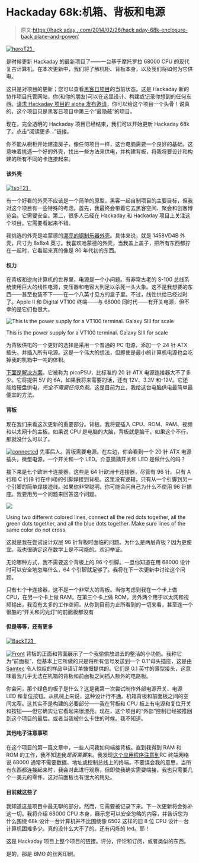 # Hackaday 68k:机箱、背板和电源

> 原文:[https://hack aday . com/2014/02/26/hack aday-68k-enclosure-back plane-and-power/](https://hackaday.com/2014/02/26/hackaday-68k-enclosure-backplane-and-power/)

[![hero](../Images/cff76c3db4c850b65077f1ecea63da60.png)T2】](http://hackaday.com/wp-content/uploads/2014/02/hero.jpg)

是时候更新 Hackaday 的最新项目了——一台基于摩托罗拉 68000 CPU 的现代复古计算机。在本次更新中，我们将了解机柜、背板本身，以及我们将如何为它供电。

这只是对项目的更新；您可以查看[黑客日项目](http://projects.hackaday.com/project/5-MC68000-Backplane-Computer)的当前状态。这是 Hackaday 新的协作项目托管网站，你(和你的朋友)可以在这里设计、构建或记录你想到的任何东西。[请求 Hackaday 项目的 alpha 发布邀请](http://projects.hackaday.com/requestinvite)，你可以给这个项目一个头骨！说真的，这个项目只是黑客日项目中第三个“最隐蔽”的项目。

现在，完全透明的 Hackaday 项目已经结束，我们可以开始更新 Hackaday 68k 了。点击“阅读更多…”链接。

你不能从橱柜开始建造房子，像任何项目一样，这台电脑需要一个良好的基础。这意味着挑选一个好的外壳，找出一些方法来供电，并构建背板，将我将要设计和构建的所有不同的卡连接起来。

#### 该外壳

[![Iso](../Images/6b73a78ab05e47d251827602f4069d3d.png)T2】](http://hackaday.com/wp-content/uploads/2014/02/iso.jpg)

有一个好看的外壳不应该是一个简单的原型，黑客一起自制项目的主要目标，但我对这个项目有一些特殊的考虑。首先，我最终会带着它去黑客空间、聚会和创客博览会。它需要安全。第二，很多人已经在 Hackaday 和 Hackaday 项目上关注这个项目。它需要看起来不错。

我挑选的外壳是哈蒙德的[漂亮的钢制乐器外壳](http://hammondmfg.com/dwg15.htm)。具体来说，就是 1458VD4B 外壳，尺寸为 8x8x4 英寸。我喜欢哈蒙德的外壳，当我盖上盖子，把所有东西都拧在一起时，它看起来真的像是 80 年代初的东西。

#### 权力

在背板和逆向计算机的世界里，电源是一个小问题。有非常古老的 S-100 总线系统使用巨大的线性电源，变压器和电容大到足以杀死一头大象。这不是我想要的东西——甚至也装不下——在一个八英寸见方的盒子里。不过，线性供给已经过时了。Apple II 和 Digital VT100 终端——与 68000 同时代——有开关电源，但不幸的是它们也很大。

![This is the power supply for a VT100 terminal. Galaxy SIII for scale](../Images/f1a076d0a5c049d850f29a5f16a8a757.png)

This is the power supply for a VT100 terminal. Galaxy SIII for scale

为背板供电的一个更好的选择是采用一个普通的 PC 电源，添加一个 24 针 ATX 插头，并插入所有电源。这是一个伟大的想法，但即使是最小的计算机电源也会吃掉我的机箱中一吨的体积。

[下面是解决方案](http://www.mini-box.com/picoPSU-80)。它被称为 picoPSU，比标准的 20 针 ATX 电源连接器大不了多少。它将提供 5V 的 6A，如果我将来需要的话，还有 12V、3.3V 和-12V。它还能给硬盘供电，*完全不需要任何负载*。这是目前为止，我给这台电脑供电最简单最便宜的方法。

#### 背板

现在我们来看这次更新的重要部分。背板。我将要插入 CPU、ROM、RAM、视频和以太网卡的主板。如果说 CPU 是电脑的大脑，背板就是脑干。如果这个不行，那就没什么可以了。

[![connected](../Images/a97861de8e23988314f28c2c0aa3c437.png)](http://hackaday.com/wp-content/uploads/2014/02/connected.jpg) 先事后人。背板需要电源。在左边，你会看到一个 20 针 ATX 电源插头，微型电源，一个开关和一个 LED。介意猜猜开关和 LED 是做什么的吗？

接下来是七个欧洲卡连接器。这些是 64 针欧洲卡连接器，尽管有 96 针。只有 A 行和 C 行(B 行在中间)的引脚焊接到背板。这里没有逻辑，只有从一个引脚到另一个引脚的简单焊接迹线。如果你非常聪明，你可能会问自己为什么不使用 96 针插座。我要用另一个问题来回答这个问题。

![](../Images/01e0e48faa9671ba894ef40541079bf4.png)

Using two different colored lines, connect all the red dots together, all the green dots together, and all the blue dots together. Make sure lines of the same color do not cross.

这就是我在尝试设计双层 96 针背板时面临的问题。为什么是两层背板？因为更便宜。我也很确定这在数学上是不可能的。欢迎举证。

无论哪种方式，我不需要这个背板上的 96 个引脚。一旦你知道在用 68000 设计时可以安全地忽略什么，64 个引脚就足够了。我将在下一次更新中讨论这个问题。

只有七个卡连接器，这不是一个非常大的背板。当你考虑到我在一个卡上做 CPU，在另一个卡上做 RAM，在第三个卡上做 ROM，另外两个用于以太网和视频输出，我没有太多的工作空间。从你到目前为止所看到的一切来看，甚至连一个很酷的“开关和闪光灯”的前面板都没有

#### 但是等等，还有更多

[![Back](../Images/4f519308e6aa140f33776ffe98e3470b.png)T2】](http://hackaday.com/wp-content/uploads/2014/02/back.jpg)

[![Front](../Images/82a2ef4890da95a799b17407cafbbf89.png)](http://hackaday.com/wp-content/uploads/2014/02/front.jpg) 背板的正面和背面展示了一个我偷偷放进去的整洁的小功能。我称它为“前面板”，但基本上它所做的只是将所有信号发送到一个 0.1”母头插座，这是由 [Samtec](https://www.samtec.com/) 令人惊叹的样品申请订单慷慨提供的。它们是 0.1 英寸的薄型接头，这意味着我几乎无法在机箱的背板和前面板之间插入额外的电路板。

你会问，那个绿色的板子是什么？这是我第一次尝试制作外部电源开关、电源 LED 和复位按钮。从机械上来说，这种设计行不通。机箱背板和前面板之间的空间太窄。这其实不是构建的必要部分——我在背板和 CPU 板上有电源和复位开关和按钮——但它确实让它看起来很漂亮。现在，这个项目的“外部”控制已经被推回到这个项目的最后。或者当我被什么卡住的时候。我不知道。

#### 其他电子注意事项

在这个项目的第一篇文章中，一些人问我如何端接背板。直到我得到 RAM 和 ROM 的工作，我不知道我*是否需要*来。我发现[这个应用程序注意到](http://www.bourns.com/data/global/pdfs/rctermap.pdf)RC 终端网络说 68000 通常不需要数据、地址或控制总线上的终端。不要误会我的意思，当所有东西都连接起来时，我会对此进行观察，但即使我确实需要端接，我也只需要几个一美元的零件。这对前面板也有很大的用处。

#### 目前就这些了

我知道这是项目中最无聊的部分。然而，它需要被记录下来。下一次更新将会弥补这一切。我将介绍 68000 CPU 本身，展示您可以安全忽略的内容，并告诉您为什么围绕 68k 设计一台计算机并不比围绕像 6502 这样的旧 8 位 CPU 设计一台计算机困难多少。真的没什么大不了的。还有闪烁的 led。耶！

这是 Hackaday 项目上整个项目的链接。评分，评论和订阅，或者类似的东西。

是的，那是 BMO 的丝网印刷。